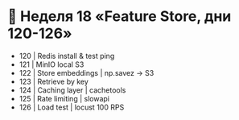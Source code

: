 
# 📅 Неделя 18 «Feature Store, дни 120-126»
- 120 | Redis install & test ping
- 121 | MinIO local S3
- 122 | Store embeddings | np.savez → S3
- 123 | Retrieve by key
- 124 | Caching layer | cachetools
- 125 | Rate limiting | slowapi
- 126 | Load test | locust 100 RPS

